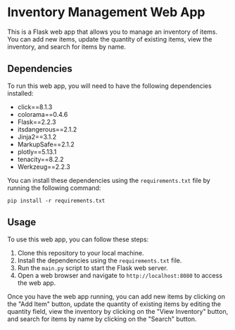 # Inventory Management Web App

This is a Flask web app that allows you to manage an inventory of items. You can add new items, update the quantity of existing items, view the inventory, and search for items by name.

## Dependencies

To run this web app, you will need to have the following dependencies installed:

- click==8.1.3
- colorama==0.4.6
- Flask==2.2.3
- itsdangerous==2.1.2
- Jinja2==3.1.2
- MarkupSafe==2.1.2
- plotly==5.13.1
- tenacity==8.2.2
- Werkzeug==2.2.3

You can install these dependencies using the `requirements.txt` file by running the following command:

```
pip install -r requirements.txt

```

## Usage

To use this web app, you can follow these steps:

1. Clone this repository to your local machine.
2. Install the dependencies using the `requirements.txt` file.
3. Run the `main.py` script to start the Flask web server.
4. Open a web browser and navigate to `http://localhost:8080` to access the web app.

Once you have the web app running, you can add new items by clicking on the "Add Item" button, update the quantity of existing items by editing the quantity field, view the inventory by clicking on the "View Inventory" button, and search for items by name by clicking on the "Search" button.


